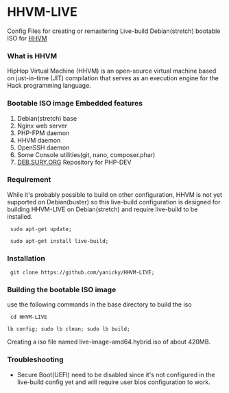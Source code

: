# HHVM-LIVE
Config Files for creating or remastering Live-build Debian(stretch) bootable ISO for [HHVM](https://hhvm.com)

### What is HHVM

HipHop Virtual Machine (HHVM) is an open-source virtual machine based on just-in-time (JIT) compilation that serves as an execution engine for the Hack programming language.

### Bootable ISO image Embedded features

1. Debian(stretch) base
2. Nginx web server
3. PHP-FPM daemon
4. HHVM daemon
5. OpenSSH daemon
6. Some Console utilities(git, nano, composer.phar)
7. [DEB.SURY.ORG](https://deb.sury.org) Repository for PHP-DEV

### Requirement

While it's probably possible to build on other configuration, HHVM is not yet supported on Debian(buster) so this live-build configuration is designed for building HHVM-LIVE on Debian(stretch) and require live-build to be installed.

``` sudo apt-get update;```

``` sudo apt-get install live-build;```

### Installation

``` git clone https://github.com/yanicky/HHVM-LIVE;```

### Building the bootable ISO image
use the following commands in the base directory to build the iso

``` cd HHVM-LIVE```

```lb config; sudo lb clean; sudo lb build;```

Creating a iso file named live-image-amd64.hybrid.iso of about 420MB.

### Troubleshooting
* Secure Boot(UEFI) need to be disabled since it's not configured in the live-build config yet and will require user bios configuration to work.
